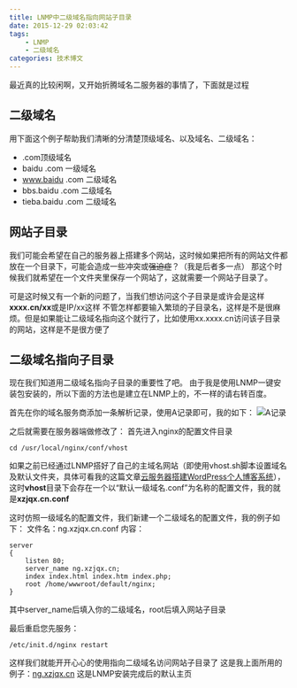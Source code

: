 ```yaml
---
title: LNMP中二级域名指向网站子目录
date: 2015-12-29 02:03:42
tags:
    - LNMP
    - 二级域名
categories: 技术博文
---
```

<!--
Title: LNMP中二级域名指向网站子目录
date: 2015年12月29日
-->
最近真的比较闲啊，又开始折腾域名二服务器的事情了，下面就是过程


## **二级域名**
用下面这个例子帮助我们清晰的分清楚顶级域名、以及域名、二级域名：

- .com顶级域名
- baidu .com 一级域名
- www.baidu .com 二级域名
- bbs.baidu .com 二级域名
- tieba.baidu .com 二级域名
<!-- more -->
## **网站子目录**
我们可能会希望在自己的服务器上搭建多个网站，这时候如果把所有的网站文件都放在一个目录下，可能会造成一些冲突或~~强迫症~~？（我是后者多一点）
那这个时候我们就希望在一个文件夹里保存一个网站了，这就需要一个网站子目录了。

可是这时候又有一个新的问题了，当我们想访问这个子目录是或许会是这样**xxxx.cn/xx**或是IP/xx这样
不管怎样都要输入繁琐的子目录名，这样是不是很麻烦。但是如果能让二级域名指向这个就行了，比如使用xx.xxxx.cn访问该子目录的网站，这样是不是很方便了

## **二级域名指向子目录**
现在我们知道用二级域名指向子目录的重要性了吧。
由于我是使用LNMP一键安装包安装的，所以下面的方法也是建立在LNMP上的，不一样的请右转百度。

首先在你的域名服务商添加一条解析记录，使用A记录即可，我的如下：
![A记录](http://7xo385.com1.z0.glb.clouddn.com/ng_A.png)

之后就需要在服务器端做修改了：
首先进入nginx的配置文件目录
```
cd /usr/local/nginx/conf/vhost
```

如果之前已经通过LNMP搭好了自己的主域名网站（即使用vhost.sh脚本设置域名及默认文件夹，具体可看我的这篇文章[云服务器搭建WordPress个人博客系统](http://xzjqx.cn/2015/12/23/build-wordpress/)），这时**vhost**目录下会存在一个以“默认一级域名.conf”为名称的配置文件，我的就是**xzjqx.cn.conf**

这时仿照一级域名的配置文件，我们新建一个二级域名的配置文件，我的例子如下：
文件名：ng.xzjqx.cn.conf
内容：
```
server
{
    listen 80;
    server_name ng.xzjqx.cn;
    index index.html index.htm index.php;
    root /home/wwwroot/default/nginx;
}
```
其中server_name后填入你的二级域名，root后填入网站子目录

最后重启您先服务：
```
/etc/init.d/nginx restart
```

这样我们就能开开心心的使用指向二级域名访问网站子目录了
这是我上面所用的例子：[ng.xzjqx.cn](ng.xzjqx.cn)
这是LNMP安装完成后的默认主页

